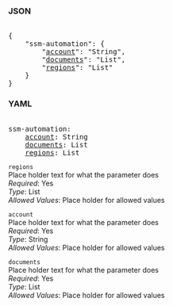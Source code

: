 ### JSON 
<pre> 
{
    "ssm-automation": {
        "<a href=#account>account</a>": "String", 
        "<a href=#documents>documents</a>": "List", 
        "<a href=#regions>regions</a>": "List"
    }
}</pre> 
### YAML 
<pre> 
ssm-automation:
    <a href=#account>account</a>: String
    <a href=#documents>documents</a>: List
    <a href=#regions>regions</a>: List
</pre> 


`regions`  <a name="regions"></a> \
Place holder text for what the parameter does \
*Required*: Yes \
*Type*: List \
*Allowed Values*: Place holder for allowed values

`account`  <a name="account"></a> \
Place holder text for what the parameter does \
*Required*: Yes \
*Type*: String \
*Allowed Values*: Place holder for allowed values

`documents`  <a name="documents"></a> \
Place holder text for what the parameter does \
*Required*: Yes \
*Type*: List \
*Allowed Values*: Place holder for allowed values

